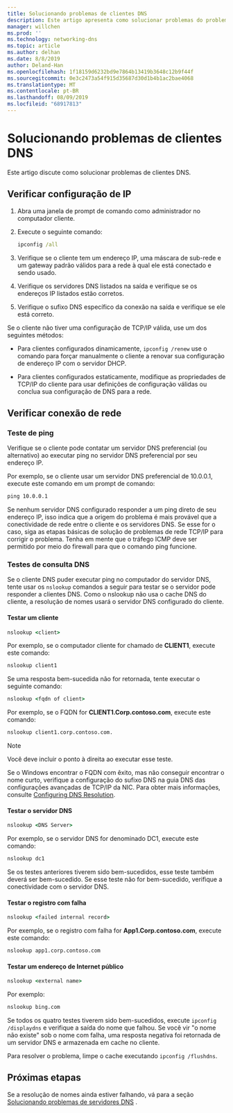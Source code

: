 ```yaml
---
title: Solucionando problemas de clientes DNS
description: Este artigo apresenta como solucionar problemas do problema de DNS do lado do cliente.
manager: willchen
ms.prod: ''
ms.technology: networking-dns
ms.topic: article
ms.author: delhan
ms.date: 8/8/2019
author: Deland-Han
ms.openlocfilehash: 1f18159d6232bd9e7864b13419b3648c12b9f44f
ms.sourcegitcommit: 0e3c2473a54f915d35687d30d1b4b1ac2bae4068
ms.translationtype: MT
ms.contentlocale: pt-BR
ms.lasthandoff: 08/09/2019
ms.locfileid: "68917813"
---
```

# <a name="troubleshooting-dns-clients"></a>Solucionando problemas de clientes DNS

Este artigo discute como solucionar problemas de clientes DNS.

## <a name="check-ip-configuration"></a>Verificar configuração de IP

1. Abra uma janela de prompt de comando como administrador no computador cliente.

2. Execute o seguinte comando:

   ```cmd
   ipconfig /all
   ```

3. Verifique se o cliente tem um endereço IP, uma máscara de sub-rede e um gateway padrão válidos para a rede à qual ele está conectado e sendo usado.

4. Verifique os servidores DNS listados na saída e verifique se os endereços IP listados estão corretos.

5. Verifique o sufixo DNS específico da conexão na saída e verifique se ele está correto.

Se o cliente não tiver uma configuração de TCP/IP válida, use um dos seguintes métodos:

* Para clientes configurados dinamicamente, `ipconfig /renew` use o comando para forçar manualmente o cliente a renovar sua configuração de endereço IP com o servidor DHCP.

* Para clientes configurados estaticamente, modifique as propriedades de TCP/IP do cliente para usar definições de configuração válidas ou conclua sua configuração de DNS para a rede.

## <a name="check-network-connection"></a>Verificar conexão de rede

### <a name="ping-test"></a>Teste de ping

Verifique se o cliente pode contatar um servidor DNS preferencial (ou alternativo) ao executar ping no servidor DNS preferencial por seu endereço IP.

Por exemplo, se o cliente usar um servidor DNS preferencial de 10.0.0.1, execute este comando em um prompt de comando:

```cmd
ping 10.0.0.1
```

Se nenhum servidor DNS configurado responder a um ping direto de seu endereço IP, isso indica que a origem do problema é mais provável que a conectividade de rede entre o cliente e os servidores DNS. Se esse for o caso, siga as etapas básicas de solução de problemas de rede TCP/IP para corrigir o problema. Tenha em mente que o tráfego ICMP deve ser permitido por meio do firewall para que o comando ping funcione.

### <a name="dns-query-tests"></a>Testes de consulta DNS

Se o cliente DNS puder executar ping no computador do servidor DNS, tente usar os `nslookup` comandos a seguir para testar se o servidor pode responder a clientes DNS. Como o nslookup não usa o cache DNS do cliente, a resolução de nomes usará o servidor DNS configurado do cliente.

#### <a name="test-a-client"></a>Testar um cliente

```cmd
nslookup <client>
```
  
Por exemplo, se o computador cliente for chamado de **CLIENT1**, execute este comando:
  
```cmd
nslookup client1
```
  
Se uma resposta bem-sucedida não for retornada, tente executar o seguinte comando:
  
```cmd
nslookup <fqdn of client>
```
  
Por exemplo, se o FQDN for **CLIENT1.Corp.contoso.com**, execute este comando:

```cmd
nslookup client1.corp.contoso.com.
```

> [!NOTE]
> Você deve incluir o ponto à direita ao executar esse teste.

Se o Windows encontrar o FQDN com êxito, mas não conseguir encontrar o nome curto, verifique a configuração do sufixo DNS na guia DNS das configurações avançadas de TCP/IP da NIC. Para obter mais informações, consulte [Configuring DNS Resolution](https://docs.microsoft.com/previous-versions/tn-archive/dd163570(v=technet.10)#configuring-dns-resolution).

#### <a name="test-the-dns-server"></a>Testar o servidor DNS

```cmd
nslookup <DNS Server>
```

Por exemplo, se o servidor DNS for denominado DC1, execute este comando:

```cmd
nslookup dc1
```
Se os testes anteriores tiverem sido bem-sucedidos, esse teste também deverá ser bem-sucedido. Se esse teste não for bem-sucedido, verifique a conectividade com o servidor DNS.

#### <a name="test-the-failing-record"></a>Testar o registro com falha

```cmd
nslookup <failed internal record>
```

Por exemplo, se o registro com falha for **App1.Corp.contoso.com**, execute este comando:

```cmd
nslookup app1.corp.contoso.com
```

#### <a name="test-a-public-internet-address"></a>Testar um endereço de Internet público

```cmd
nslookup <external name>
```

Por exemplo: 
```cmd
nslookup bing.com
```

Se todos os quatro testes tiverem sido bem-sucedidos, execute `ipconfig /displaydns` e verifique a saída do nome que falhou. Se você vir "o nome não existe" sob o nome com falha, uma resposta negativa foi retornada de um servidor DNS e armazenada em cache no cliente. 

Para resolver o problema, limpe o cache executando `ipconfig /flushdns`.

## <a name="next-step"></a>Próximas etapas

Se a resolução de nomes ainda estiver falhando, vá para a seção [Solucionando problemas de servidores DNS](troubleshoot-dns-server.md) .
